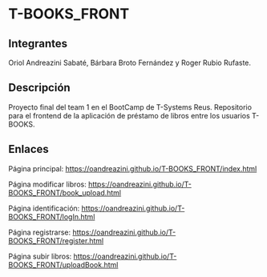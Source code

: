 # T-BOOKS_FRONT

## Integrantes
Oriol Andreazini Sabaté, Bárbara Broto Fernández y Roger Rubio Rufaste.

## Descripción
Proyecto final del team 1 en el BootCamp de T-Systems Reus. Repositorio para el frontend de la aplicación de préstamo de libros entre los usuarios T-BOOKS.

## Enlaces
Página principal:
https://oandreazini.github.io/T-BOOKS_FRONT/index.html

Página modificar libros:
https://oandreazini.github.io/T-BOOKS_FRONT/book_upload.html

Página identificación:
https://oandreazini.github.io/T-BOOKS_FRONT/logIn.html

Página registrarse:
https://oandreazini.github.io/T-BOOKS_FRONT/register.html

Página subir libros:
https://oandreazini.github.io/T-BOOKS_FRONT/uploadBook.html
